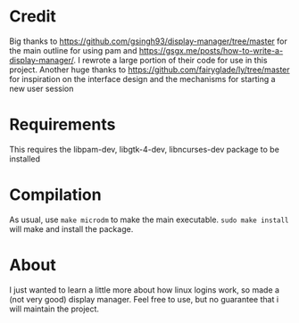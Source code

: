 
# Credit

Big thanks to https://github.com/gsingh93/display-manager/tree/master for the main outline for using pam and https://gsgx.me/posts/how-to-write-a-display-manager/. I rewrote a large portion of their code for use in this project. Another huge thanks to https://github.com/fairyglade/ly/tree/master for inspiration on the interface design and the mechanisms for starting a new user session

# Requirements

This requires the libpam-dev, libgtk-4-dev, libncurses-dev package to be installed

# Compilation

As usual, use `make microdm` to make the main executable.
`sudo make install` will make and install the package.

# About

I just wanted to learn a little more about how linux logins work, so made a (not very good) display manager. Feel free to use, but no guarantee that i will maintain the project.
